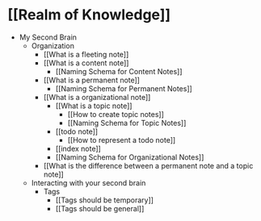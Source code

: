 # [[Realm of Knowledge]]

- My Second Brain
	- Organization
		- [[What is a fleeting note]]
		- [[What is a content note]]
			- [[Naming Schema for Content Notes]]
		- [[What is a permanent note]]
			- [[Naming Schema for Permanent Notes]]
		- [[What is a organizational note]]
			- [[What is a topic note]]
				- [[How to create topic notes]]
				- [[Naming Schema for Topic Notes]]
			- [[todo note]]
				- [[How to represent a todo note]]
			- [[index note]]
			- [[Naming Schema for Organizational Notes]]
		- [[What is the difference between a permanent note and a topic note]]
	- Interacting with your second brain
		- Tags
			- [[Tags should be temporary]]
			- [[Tags should be general]]